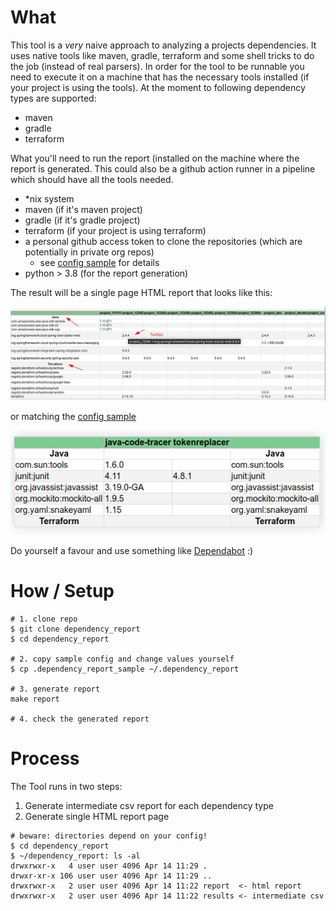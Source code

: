 # What

This tool is a _very_ naive approach to analyzing a projects dependencies. It uses native tools like maven, gradle, terraform and some shell tricks to do the job (instead of real parsers).
In order for the tool to be runnable you need to execute it on a machine that has the necessary tools installed (if your project is using the tools).
At the moment to following dependency types are supported: 

- maven
- gradle 
- terraform

What you'll need to run the report (installed on the machine where the report is generated.
This could also be a github action runner in a pipeline which should have all the tools needed.

- *nix system
- maven (if it's maven project)
- gradle (if it's gradle project)
- terraform (if your project is using terraform)
- a personal github access token to clone the repositories (which are potentially in private org repos)
  - see [config sample](./.dependency_report_sample) for details
- python > 3.8 (for the report generation)

The result will be a single page HTML report that looks like this:

![Report](./doc/report.png)

or matching the [config sample](./.dependency_report_sample)

![Report](./doc/report2.png)

Do yourself a favour and use something like [Dependabot](https://github.com/dependabot) :)

# How / Setup

```
# 1. clone repo
$ git clone dependency_report
$ cd dependency_report

# 2. copy sample config and change values yourself
$ cp .dependency_report_sample ~/.dependency_report

# 3. generate report
make report

# 4. check the generated report
```

# Process

The Tool runs in two steps:

1. Generate intermediate csv report for each dependency type
2. Generate single HTML report page

```
# beware: directories depend on your config!
$ cd dependency_report
$ ~/dependency_report: ls -al
drwxrwxr-x   4 user user 4096 Apr 14 11:29 .
drwxr-xr-x 106 user user 4096 Apr 14 11:29 ..
drwxrwxr-x   2 user user 4096 Apr 14 11:22 report  <- html report
drwxrwxr-x   2 user user 4096 Apr 14 11:22 results <- intermediate csv
```
